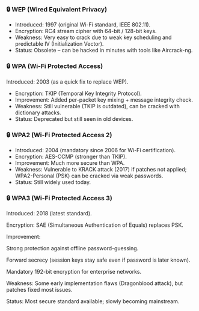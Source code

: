 ### 🔒 WEP (Wired Equivalent Privacy)

-	Introduced: 1997 (original Wi-Fi standard, IEEE 802.11).
-	Encryption: RC4 stream cipher with 64-bit / 128-bit keys.
-	Weakness: Very easy to crack due to weak key scheduling and predictable IV (Initialization Vector).
-	Status: Obsolete – can be hacked in minutes with tools like Aircrack-ng.

### 🔒 WPA (Wi-Fi Protected Access)

Introduced: 2003 (as a quick fix to replace WEP).
- Encryption: TKIP (Temporal Key Integrity Protocol).
- Improvement: Added per-packet key mixing + message integrity check.
- Weakness: Still vulnerable (TKIP is outdated), can be cracked with dictionary attacks.
- Status: Deprecated but still seen in old devices.

### 🔒 WPA2 (Wi-Fi Protected Access 2)
- Introduced: 2004 (mandatory since 2006 for Wi-Fi certification).
- Encryption: AES-CCMP (stronger than TKIP).
- Improvement: Much more secure than WPA.
- Weakness: Vulnerable to KRACK attack (2017) if patches not applied; WPA2-Personal (PSK) can be cracked via weak passwords.
- Status: Still widely used today.

### 🔒 WPA3 (Wi-Fi Protected Access 3)

Introduced: 2018 (latest standard).

Encryption: SAE (Simultaneous Authentication of Equals) replaces PSK.

Improvement:

Strong protection against offline password-guessing.

Forward secrecy (session keys stay safe even if password is later known).

Mandatory 192-bit encryption for enterprise networks.

Weakness: Some early implementation flaws (Dragonblood attack), but patches fixed most issues.

Status: Most secure standard available; slowly becoming mainstream.